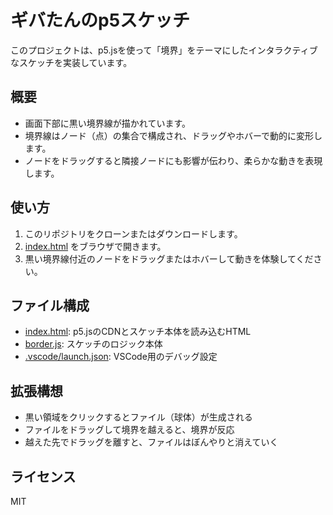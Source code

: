 # ギバたんのp5スケッチ
このプロジェクトは、p5.jsを使って「境界」をテーマにしたインタラクティブなスケッチを実装しています。

## 概要

- 画面下部に黒い境界線が描かれています。
- 境界線はノード（点）の集合で構成され、ドラッグやホバーで動的に変形します。
- ノードをドラッグすると隣接ノードにも影響が伝わり、柔らかな動きを表現します。

## 使い方

1. このリポジトリをクローンまたはダウンロードします。
2. [index.html](index.html) をブラウザで開きます。
3. 黒い境界線付近のノードをドラッグまたはホバーして動きを体験してください。

## ファイル構成

- [index.html](index.html): p5.jsのCDNとスケッチ本体を読み込むHTML
- [border.js](border.js): スケッチのロジック本体
- [.vscode/launch.json](.vscode/launch.json): VSCode用のデバッグ設定

## 拡張構想

- 黒い領域をクリックするとファイル（球体）が生成される
- ファイルをドラッグして境界を越えると、境界が反応
- 越えた先でドラッグを離すと、ファイルはぼんやりと消えていく

## ライセンス

MIT